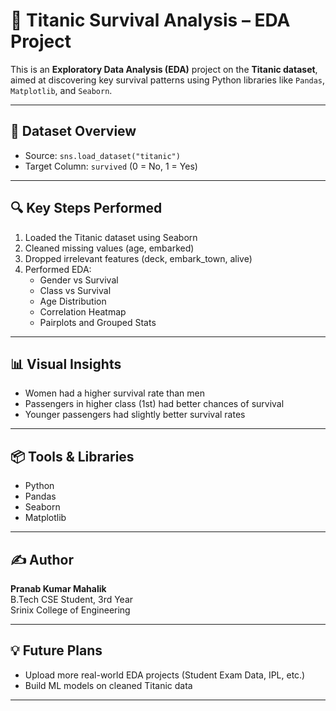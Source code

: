 # 🚢 Titanic Survival Analysis – EDA Project

This is an **Exploratory Data Analysis (EDA)** project on the **Titanic dataset**, aimed at discovering key survival patterns using Python libraries like `Pandas`, `Matplotlib`, and `Seaborn`.

---

## 📁 Dataset Overview

- Source: `sns.load_dataset("titanic")`
- Target Column: `survived` (0 = No, 1 = Yes)

---

## 🔍 Key Steps Performed

1. Loaded the Titanic dataset using Seaborn
2. Cleaned missing values (age, embarked)
3. Dropped irrelevant features (deck, embark_town, alive)
4. Performed EDA:
   - Gender vs Survival
   - Class vs Survival
   - Age Distribution
   - Correlation Heatmap
   - Pairplots and Grouped Stats

---

## 📊 Visual Insights

- Women had a higher survival rate than men
- Passengers in higher class (1st) had better chances of survival
- Younger passengers had slightly better survival rates

---

## 📦 Tools & Libraries

- Python
- Pandas
- Seaborn
- Matplotlib

---

## ✍️ Author

**Pranab Kumar Mahalik**  
B.Tech CSE Student, 3rd Year  
Srinix College of Engineering

---

## 💡 Future Plans

- Upload more real-world EDA projects (Student Exam Data, IPL, etc.)
- Build ML models on cleaned Titanic data

---
